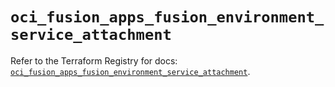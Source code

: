 # `oci_fusion_apps_fusion_environment_service_attachment`

Refer to the Terraform Registry for docs: [`oci_fusion_apps_fusion_environment_service_attachment`](https://registry.terraform.io/providers/oracle/oci/6.18.0/docs/resources/fusion_apps_fusion_environment_service_attachment).
